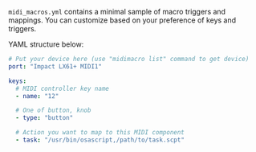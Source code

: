 `midi_macros.yml` contains a minimal sample of macro triggers and mappings. You
can customize based on your preference of keys and triggers.

YAML structure below:

```yaml
# Put your device here (use "midimacro list" command to get device)
port: "Impact LX61+ MIDI1"

keys:
  # MIDI controller key name
  - name: "12"

  # One of button, knob
  - type: "button"

  # Action you want to map to this MIDI component
  - task: "/usr/bin/osascript,/path/to/task.scpt" 
```
